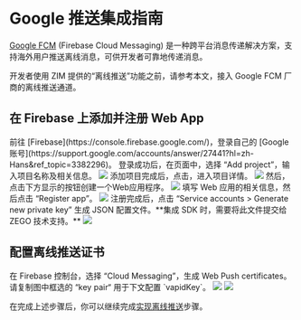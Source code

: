 # Google 推送集成指南

[Google FCM](https://firebase.google.com) (Firebase Cloud Messaging) 是一种跨平台消息传递解决方案，支持海外用户推送离线消息，可供开发者可靠地传递消息。
  
开发者使用 ZIM 提供的“离线推送”功能之前，请参考本文，接入 Google FCM 厂商的离线推送通道。  

## 在 Firebase 上添加并注册 Web App

<Steps>
<Step title="登录 Firebase">
前往 [Firebase](https://console.firebase.google.com/)，登录自己的 [Google 账号](https://support.google.com/accounts/answer/27441?hl=zh-Hans&ref_topic=3382296)。
</Step>
<Step title="添加项目">
登录成功后，在页面中，选择 “Add project”，输入项目名称及相关信息。
<Frame width="512" height="auto" caption="">
  <img src="https://doc-media.zego.im/sdk-doc/Pics/ZIM/Web/add_project.png" />
</Frame>
</Step>
<Step title="创建 Web 应用">
添加项目完成后，点击，进入项目详情。
 <Frame width="512" height="auto" caption="">
  <img src="https://doc-media.zego.im/sdk-doc/Pics/ZIM/Web/project_info.png" />
</Frame>
然后，点击下方显示的按钮创建一个Web应用程序。
<Frame width="512" height="auto" caption="">
  <img src="https://doc-media.zego.im/sdk-doc/Pics/ZIM/Web/create_app.png" />
</Frame>
填写 Web 应用的相关信息，然后点击 “Register app”。
<Frame width="512" height="auto" caption="">
  <img src="https://doc-media.zego.im/sdk-doc/Pics/ZIM/Web/add_app_info.png" />
</Frame>
</Step>
<Step title="获取 Firebase service account credential">
注册完成后，点击 “Service accounts > Generate new private key” 生成 JSON 配置文件。**集成 SDK 时，需要将此文件提交给 ZEGO 技术支持。**
<Frame width="512" height="auto" caption="">
  <img src="https://doc-media.zego.im/sdk-doc/Pics/ZIM/Web/download_google_json.png" />
</Frame>
</Step>
</Steps>


   
## 配置离线推送证书

<Steps>
<Step title="生成 Web Push certificates">
在 Firebase 控制台，选择 “Cloud Messaging”，生成 Web Push certificates。请复制图中框选的 “key pair“ 用于下文配置 `vapidKey`。

<Frame width="512" height="auto" caption="">
  <img src="https://doc-media.zego.im/sdk-doc/Pics/ZIM/Web/firebase_push_certificates.png" />
</Frame>
</Step>
<Step title="拷贝 firebaseConfig 变量信息">

<Frame width="512" height="auto" caption="">
  <img src="https://doc-media.zego.im/sdk-doc/Pics/ZIM/Web/firebase_config.png" />
</Frame>
</Step>
</Steps>


在完成上述步骤后，你可以继续完成[实现离线推送](/zim-web/offline-push-notifications/implement-offline-push-notification)步骤。
